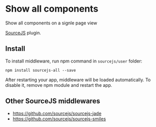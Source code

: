 # Show all components

Show all components on a signle page view

[SourceJS](http://sourcejs.com) plugin.

## Install

To install middleware, run npm command in `sourcejs/user` folder:

```
npm install sourcejs-all --save
```

After restarting your app, middleware will be loaded automatically. To disable it, remove npm module and restart the app.

## Other SourceJS middlewares

* https://github.com/sourcejs/sourcejs-jade
* https://github.com/sourcejs/sourcejs-smiles